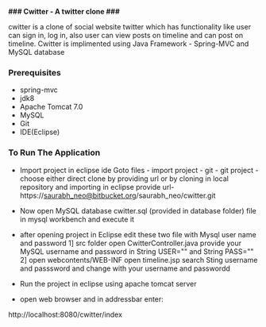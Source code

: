 **### Cwitter - A twitter clone ###**
 
 cwitter is a clone of social website twitter which has functionality like user can sign in, log in, also user can view posts on timeline and can post on timeline.
 Cwitter is implimented using Java Framework - Spring-MVC and MySQL database

### Prerequisites ###
* spring-mvc
* jdk8
* Apache Tomcat 7.0
* MySQL
* Git
* IDE(Eclipse)

### To Run The Application ###
* Import project in eclipse ide
     Goto files - import project - git - git project - choose either direct clone by providing url or by cloning in local repository and importing in eclipse
    provide url- https://saurabh_neo@bitbucket.org/saurabh_neo/cwitter.git

* Now open MySQL database cwitter.sql (provided in database folder) file in mysql workbench and execute it
* after opening project in Eclipse edit these two file with Mysql user name and password 
  1] src folder open CwitterController.java provide your MySQL username and password in String USER="" and String PASS=""
  2] open webcontents/WEB-INF open timeline.jsp search Sting username and passsword and change with your username and passwordd

* Run the project in eclipse using apache tomcat server
* open web browser and in addressbar enter:

http://localhost:8080/cwitter/index

